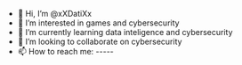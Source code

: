 - 👋 Hi, I’m @xXDatiXx
- 👀 I’m interested in games and cybersecurity
- 🌱 I’m currently learning data inteligence and cybersecurity
- 💞️ I’m looking to collaborate on cybersecurity
- 📫 How to reach me: -----

<!---
xXDatiXx/xXDatiXx is a ✨ special ✨ repository because its `README.md` (this file) appears on your GitHub profile.
You can click the Preview link to take a look at your changes.
--->
